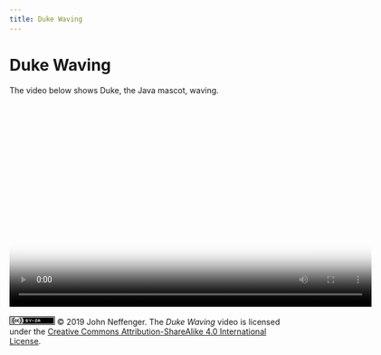 ```yaml
---
title: Duke Waving
---
```

# Duke Waving

The video below shows Duke, the Java mascot, waving.

<video src="videos/duke-2019-03-22.webm" poster="images/duke-2019-03-22-360.png" width="640" height="360" controls>
<p><em>To view the video, your browser must support the WebM format with VP9 encoding.</em></p>
</video>

[![CC BY-SA 4.0](images/by-sa.png)](http://creativecommons.org/licenses/by-sa/4.0/) © 2019 John Neffenger. The *Duke Waving* video is licensed under the [Creative Commons Attribution-ShareAlike 4.0 International License](http://creativecommons.org/licenses/by-sa/4.0/).
